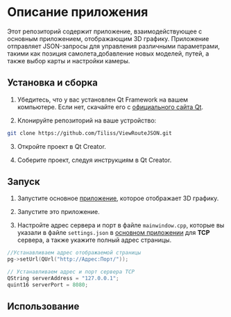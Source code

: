 # Описание приложения

Этот репозиторий содержит приложение, взаимодействующее с основным приложением, отображающим 3D графику. Приложение отправляет JSON-запросы для управления различными параметрами, такими как позиция самолета,добавление новых моделей, путей, а также выбор карты и настройки камеры.

## Установка и сборка

1. Убедитесь, что у вас установлен Qt Framework на вашем компьютере. Если нет, скачайте его с [официального сайта Qt](https://www.qt.io/download).

2. Клонируйте репозиторий на ваше устройство:

```bash
git clone https://github.com/Tiliss/ViewRouteJSON.git
```
3. Откройте проект в Qt Creator.

4. Соберите проект, следуя инструкциям в Qt Creator.

## Запуск

1. Запустите основное [приложение](https://github.com/Tiliss/3DViewFlightVisualization), которое отображает 3D графику.

2. Запустите это приложение.

3. Настройте адрес сервера и порт в файле `mainwindow.cpp`, которые вы указали в файле `settings.json` в [основном приложении](https://github.com/Tiliss/3DViewFlightVisualization) для __TCP__ сервера, а также укажите полный адрес страницы.

```C++
//Устанавливаем адрес отображаемой страницы
pg->setUrl(QUrl("http://Адрес:Порт/"));

// Устанавливаем адрес и порт сервера TCP
QString serverAddress = "127.0.0.1";
quint16 serverPort = 8080;
```

## Использование
